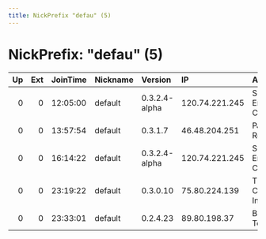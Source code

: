 ```yaml
---
title: NickPrefix "defau" (5)
---
```


# NickPrefix: "defau" (5)

|   Up |   Ext | JoinTime   | Nickname   | Version       | IP             | AS                               | CC   |   ORp |   Dirp | OS      | Contact           |   eFamMembers |
|-----:|------:|:-----------|:-----------|:--------------|:---------------|:---------------------------------|:-----|------:|-------:|:--------|:------------------|--------------:|
|    0 |     0 | 12:05:00   | default    | 0.3.2.4-alpha | 120.74.221.245 | So-net Entertainment Corporation | jp   | 23046 |      0 | Windows | None              |             1 |
|    0 |     0 | 13:57:54   | default    | 0.3.1.7       | 46.48.204.251  | PJSC Rostelecom                  | ru   |   443 |   9030 | Windows | None              |             1 |
|    0 |     0 | 16:14:22   | default    | 0.3.2.4-alpha | 120.74.221.245 | So-net Entertainment Corporation | jp   | 23046 |      0 | Windows | None              |             1 |
|    0 |     0 | 23:19:22   | default    | 0.3.0.10      | 75.80.224.139  | Time Warner Cable Internet LLC   | us   |   443 |   9030 | Windows | tor at thedarkNet |             1 |
|    0 |     0 | 23:33:01   | default    | 0.2.4.23      | 89.80.198.37   | Bouygues Telecom SA              | fr   |   443 |   9030 | Windows | None              |             1 |
